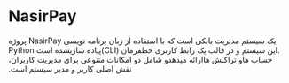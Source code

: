 # ‫NasirPay
پروژه ‬‫‪NasirPay‬‬ ‫یک‬ ‫سیستم‬ ‫مدیریت‬ ‫بانکی‬ ‫است‬ ‫که‬ ‫با‬ ‫استفاده‬ ‫از‬ ‫زبان‬ ‫برنامه‬ ‫نویسی ‬‫‪Python‬‬ ‫و‬ ‫در‬ ‫قالب‬ ‫یک‬ ‫رابط‬ ‫کاربری‬
‫خط‬‫فرمان‬ ‫(‬‫‪CLI‬‬‫)‬‫پیاده‬ ‫سازی‬‫شده‬ ‫است‬ ‫‪.‬‬‫این‬ ‫سیستم‬ ‫امکانات‬ ‫متنوعی‬ ‫برای‬ ‫مدیریت‬ ‫کاربران‪،‬‬ ‫حساب‬ ‫ها‬‫و‬ ‫تراکنش‬ ‫ها‬‫ارائه‬
‫می‬‫دهد‬‫و‬ ‫شامل‬ ‫دو‬ ‫نقش‬ ‫اصلی‬ ‫کاربر‬ ‫و‬ ‫مدیر‬ ‫سیستم‬ ‫است‬‫‪.‬‬
